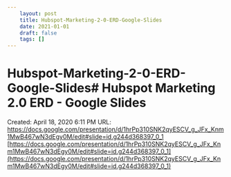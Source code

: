 ```yaml
---
 	layout: post
 	title: Hubspot-Marketing-2-0-ERD-Google-Slides
 	date: 2021-01-01
 	draft: false
 	tags: []
---
```


# Hubspot-Marketing-2-0-ERD-Google-Slides# Hubspot Marketing 2.0 ERD - Google Slides
Created: April 18, 2020 6:11 PM
URL: https://docs.google.com/presentation/d/1hrPp310SNK2qyESCV_g_JFx_Knm1MwB467wN3dEgy0M/edit#slide=id.g244d368397_0_1
[https://docs.google.com/presentation/d/1hrPp310SNK2qyESCV_g_JFx_Knm1MwB467wN3dEgy0M/edit#slide=id.g244d368397_0_1](https://docs.google.com/presentation/d/1hrPp310SNK2qyESCV_g_JFx_Knm1MwB467wN3dEgy0M/edit#slide=id.g244d368397_0_1)
